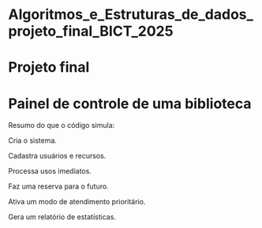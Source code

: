 # Algoritmos_e_Estruturas_de_dados_projeto_final_BICT_2025
# Projeto final
# Painel de controle de uma biblioteca

 Resumo do que o código simula:

Cria o sistema.

Cadastra usuários e recursos.

Processa usos imediatos.

Faz uma reserva para o futuro.

Ativa um modo de atendimento prioritário.

Gera um relatório de estatísticas.
